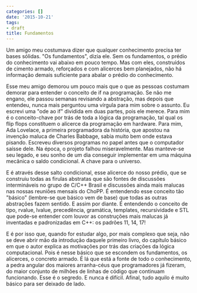 ```yaml
---
categories: []
date: '2015-10-21'
tags:
- draft
title: Fundamentos
---
```


Um amigo meu costumava dizer que qualquer conhecimento precisa ter bases sólidas. "Os fundamentos", dizia ele. Sem os fundamentos, o prédio do conhecimento vai abaixo em pouco tempo. Mas com eles, construídos de cimento armado, reforçados e com alicerces bem planejados, não há informação demais suficiente para abalar o prédio do conhecimento.

Esse meu amigo demorou um pouco mais que o que as pessoas costumam demorar para entender o conceito de if na programação. Se não me engano, ele passou semanas revisando a abstração, mas depois que entendeu, nunca mais perguntou uma vírgula para mim sobre o assunto. Eu escrevi uma "ode ao if" dividida em duas partes, pois ele merece. Para mim é o conceito-chave por trás de toda a lógica da programação, tal qual os flip flops constituem o alicerce da programação em hardware. Para mim, Ada Lovelace, a primeira programadora da história, que apostou na invenção maluca de Charles Babbage, sabia muito bem onde estava pisando. Escreveu diversos programas no papel antes que o computador saísse dele. Na época, o projeto falhou miseravelmente. Mas manteve-se seu legado, e seu sonho de um dia conseguir implementar em uma máquina mecânica o saldo condicional. A chave para o universo.

E é através desse salto condicional, esse alicerce do nosso prédio, que se construiu todas as firulas abstratas que são fontes de discussões intermináveis no grupo de C/C++ Brasil e discussões ainda mais malucas nas nossas reuniões mensais do ChoPP. É entendendo esse conceito tão "básico" (lembre-se que básico vem de base) que todas as outras abstrações fazem sentido. E assim por diante. É entendendo o conceito de tipo, rvalue, lvalue, precedência, gramática, templates, recursividade e STL que pode-se entender com louvor as construções mais malucas já inventadas e padronizadas em C++: os padrões 11, 14, 17!

E é por isso que, quando for estudar algo, por mais complexo que seja, não se deve abrir mão da introdução daquele primeiro livro, do capítulo básico em que o autor explica as motivações por trás das criações da lógica computacional. Pois é nesse básico que se escondem os fundamentos, os alicerces, o concreto armado. É lá que está a fonte de todo o conhecimento, a pedra angular dos maiores arranha-céus que programadores já fizeram, do maior conjunto de milhões de linhas de código que continuam funcionando. Esse é o segredo. E nunca é difícil. Afinal, tudo aquilo é muito básico para ser deixado de lado.